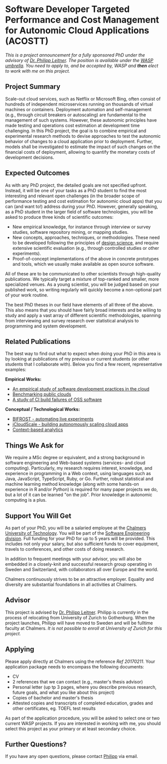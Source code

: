 # Software Developer Targeted Performance and Cost Management for Autonomic Cloud Applications (ACOSTT)

*This is a project announcement for a fully sponsored PhD under the advisory of [Dr. Philipp Leitner](http://www.ifi.uzh.ch/en/seal/people/leitner.html). The position is available under the [WASP umbrella](http://wasp-sweden.org). You need to apply to, and be accepted by, WASP and **then** elect to work with me on this project.*

## Project Summary

Scale-out cloud services, such as Netflix or Microsoft Bing, often consist of hundreds of independent microservices running on thousands of virtual machines or containers. Deployment automation and self-management (e.g., through circuit breakers or autoscaling) are fundamental to the management of such systems. However, these autonomic principles have made testing and operations cost estimation at development time challenging. In this PhD project, the goal is to combine empirical and experimental research methods to devise approaches to test the autonomic behavior of changes to a cloud application prior to deployment. Further, models shall be investigated to estimate the impact of such changes on the financial costs of deployment, allowing to quantify the monetary costs of development decisions.

## Expected Outcomes

As with any PhD project, the detailed goals are not specified upfront. Instead, it will be one of your tasks as a PhD student to find the most interesting and relevant open challenges (in the broader scope of performance testing and cost estimation for autonomic cloud apps) that you can (and want to!) address during your PhD. However, generally speaking, as a PhD student in the larger field of software technologies, you will be asked to produce three kinds of scientific outcomes:

* New empirical knowledge, for instance through interview or survey studies, software repository mining, or mapping studies.
* New concepts, approaches, techniques, or methodologies. These need to be developed following the principles of [design science](https://en.wikipedia.org/wiki/Design_science_research), and require extensive scientific evaluation (e.g., through controlled studies or other experiments).
* Proof-of-concept implementations of the above in concrete prototypes and tools, which we usually make available as open source software.

All of these are to be communicated to other scientists through high-quality publications. We typically target a mixture of top-ranked and smaller, more specialized venues. As a young scientist, you will be judged based on your published work, so writing regularly will quickly become a non-optional part of your work routine.

The best PhD theses in our field have elements of all three of the above. This also means that you should have fairly broad interests and be willing to study and apply a vast array of different scientific methodologies, spanning from interviewing and survey research over statistical analysis to programming and system development.

## Related Publications

The best way to find out what to expect when doing your PhD in this area is by looking at publications of my previous or current students (or other students that I collaborate with). Below you find a few recent, representative examples:

**Empirical Works:**
* [An empirical study of software development practices in the cloud](http://dl.acm.org/citation.cfm?doid=2786805.2786826)
* [Benchmarking public clouds](https://arxiv.org/pdf/1411.2429v2.pdf)
* [A study of CI build failures of OSS software](http://dsg.tuwien.ac.at/staff/trausch/pub/PID4727015.pdf)

**Conceptual / Technological Works:**
* [BIFROST - automating live experiments](http://www.ifi.uzh.ch/seal/people/schermann/research/mw16_paper.pdf)
* [jCloudScale - building autonomously scaling cloud apps](http://dl.acm.org/citation.cfm?doid=2792980)
* [Context-based analytics](http://www.ifi.uzh.ch/seal/people/cito/cba-icse17-jcito.pdf)

## Things We Ask for

We require a MSc degree or equivalent, and a strong background in software engineering and Web-based systems (services- and cloud computing). Particularly, my research requires interest, knowledge, and experience in programming in a Web context, using languages such as Java, JavaScript, TypeScript, Ruby, or Go. Further, robust statistical and machine learning method knowledge (along with some hands-on experience in R and/or Python) is required for many paper projects we do, but a lot of it can be learned "on the job". Prior knowledge in autonomic computing is a plus.

## Support You Will Get

As part of your PhD, you will be a salaried employee at the [Chalmers University of Technology](http://www.chalmers.se). You will be part of the [Software Engineering division](http://www.chalmers.se/en/departments/cse/organisation/se). Full funding for your PhD for up to 5 years will be provided. This includes not only your salary, but also sufficient funds to cover equipment, travels to conferences, and other costs of doing research.

In addition to frequent meetings with your advisor, you will also be embedded in a closely-knit and successful research group operating in Sweden and Switzerland, with collaborators all over Europe and the world.

Chalmers continuously strives to be an attractive employer. Equality and diversity are substantial foundations in all activities at Chalmers.

## Advisor
This project is advised by [Dr. Philipp Leitner](http://www.ifi.uzh.ch/en/seal/people/leitner.html). Philipp is currently in the process of relocating from University of Zurich to Gothenburg. When the project launches, Philipp will have moved to Sweden and will be fulltime faculty at Chalmers. *It is not possible to enroll at University of Zurich for this project.*

## Applying

Please apply directly at Chalmers using the reference *Ref 20170211*. Your application package needs to encompass the following documents:

* CV
* 2 references that we can contact (e.g., master's thesis advisor)
* Personal letter (up tp 3 pages, where you describe previous research, future goals, and what you like about this project)
* Copies of bachelor and master's thesis
* Attested copies and transcripts of completed education, grades and other certificates, eg. TOEFL test results

As part of the application procedure, you will be asked to select one or two current WASP projects. If you are interested in working with me, you should select this project as your primary or at least secondary choice.

## Further Questions?
If you have any open questions, please contact [Philipp](mailto:leiter@ifi.uzh.ch) via email.
